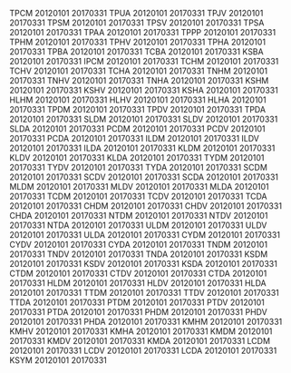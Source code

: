 TPCM 20120101 20170331
TPUA 20120101 20170331
TPJV 20120101 20170331
TPSM 20120101 20170331
TPSV 20120101 20170331
TPSA 20120101 20170331
TPAA 20120101 20170331
TPPP 20120101 20170331
TPHM 20120101 20170331
TPHV 20120101 20170331
TPHA 20120101 20170331
TPBA 20120101 20170331
TCBA 20120101 20170331
KSBA 20120101 20170331
IPCM 20120101 20170331
TCHM 20120101 20170331
TCHV 20120101 20170331
TCHA 20120101 20170331
TNHM 20120101 20170331
TNHV 20120101 20170331
TNHA 20120101 20170331
KSHM 20120101 20170331
KSHV 20120101 20170331
KSHA 20120101 20170331
HLHM 20120101 20170331
HLHV 20120101 20170331
HLHA 20120101 20170331
TPDM 20120101 20170331
TPDV 20120101 20170331
TPDA 20120101 20170331
SLDM 20120101 20170331
SLDV 20120101 20170331
SLDA 20120101 20170331
PCDM 20120101 20170331
PCDV 20120101 20170331
PCDA 20120101 20170331
ILDM 20120101 20170331
ILDV 20120101 20170331
ILDA 20120101 20170331
KLDM 20120101 20170331
KLDV 20120101 20170331
KLDA 20120101 20170331
TYDM 20120101 20170331
TYDV 20120101 20170331
TYDA 20120101 20170331
SCDM 20120101 20170331
SCDV 20120101 20170331
SCDA 20120101 20170331
MLDM 20120101 20170331
MLDV 20120101 20170331
MLDA 20120101 20170331
TCDM 20120101 20170331
TCDV 20120101 20170331
TCDA 20120101 20170331
CHDM 20120101 20170331
CHDV 20120101 20170331
CHDA 20120101 20170331
NTDM 20120101 20170331
NTDV 20120101 20170331
NTDA 20120101 20170331
ULDM 20120101 20170331
ULDV 20120101 20170331
ULDA 20120101 20170331
CYDM 20120101 20170331
CYDV 20120101 20170331
CYDA 20120101 20170331
TNDM 20120101 20170331
TNDV 20120101 20170331
TNDA 20120101 20170331
KSDM 20120101 20170331
KSDV 20120101 20170331
KSDA 20120101 20170331
CTDM 20120101 20170331
CTDV 20120101 20170331
CTDA 20120101 20170331
HLDM 20120101 20170331
HLDV 20120101 20170331
HLDA 20120101 20170331
TTDM 20120101 20170331
TTDV 20120101 20170331
TTDA 20120101 20170331
PTDM 20120101 20170331
PTDV 20120101 20170331
PTDA 20120101 20170331
PHDM 20120101 20170331
PHDV 20120101 20170331
PHDA 20120101 20170331
KMHM 20120101 20170331
KMHV 20120101 20170331
KMHA 20120101 20170331
KMDM 20120101 20170331
KMDV 20120101 20170331
KMDA 20120101 20170331
LCDM 20120101 20170331
LCDV 20120101 20170331
LCDA 20120101 20170331
KSYM 20120101 20170331
